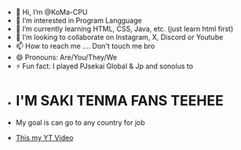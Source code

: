 - 👋 Hi, I’m @KoMa-CPU
- 👀 I’m interested in Program Langguage
- 🌱 I’m currently learning HTML, CSS, Java, etc. (just learn html first)
- 💞️ I’m looking to collaborate on Instagram, X, Discord or Youtube
- 📫 How to reach me .... Don't touch me bro
- 😄 Pronouns: Are/You/They/We
- ⚡ Fun fact: I played PJsekai Global & Jp and sonolus to
- <h1> I'M SAKI TENMA FANS TEEHEE </h1>
- <p> My goal is can go to any country for job</p>
- <a href="https://www.youtube.com/watch?v=dQw4w9WgXcQ" target="_blank" tittle="Sonolus Gameplay"> This my YT Video </a>

<!---
KoMa-CPU/KoMa-CPU is a ✨ special ✨ repository because its `README.md` (this file) appears on your GitHub profile.
You can click the Preview link to take a look at your changes.
--->
